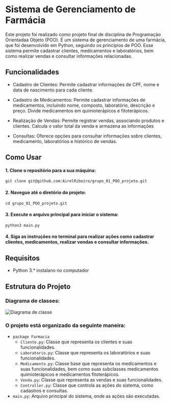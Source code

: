 # Sistema de Gerenciamento de Farmácia

Este projeto foi realizado como projeto final de disciplina de Programação Orientadaa Objeto (POO). É um sistema de gerenciamento de uma farmácia, que foi desenvolvido em Python, seguindo os princípios de POO. Esse sistema permite cadastrar clientes, medicamentos e laboratórios, bem como realizar vendas e consultar informações relacionadas.

## Funcionalidades

- Cadastro de Clientes: Permite cadastrar informações de CPF, nome e data de nascimento para cada cliente.

- Cadastro de Medicamentos: Permite cadastrar informações de medicamentos, incluindo nome, composto, laboratório, descrição e preço. Divide medicamentos em quimioterápicos e fitoterápicos.

- Realização de Vendas: Permite registrar vendas, associando produtos e clientes. Calcula o valor total da venda e armazena as informações

- Consultas: Oferece opções para consultar informações sobre clientes, medicamento, laboratórios e histórico de vendas.

## Como Usar

#### 1. Clone o repositório para a sua máquina:

```
git clone git@github.com:AirelRibeiro/grupo_01_POO_projeto.git
```

#### 2. Navegue até o diretório do projeto:

```
cd grupo_01_POO_projeto.git
```

#### 3. Execute o arquivo principal para iniciar o sistema:

```
python3 main.py
```

#### 4. Siga as instruções no terminal para realizar ações como cadastrar clientes, medicamentos, realizar vendas e consultar informações.

## Requisitos

- Python 3.\* instalano no computador

## Estrutura do Projeto

### Diagrama de classes:

![Diagrama de classe]()

### O projeto está organizado da seguinte maneira:

- `package Farmacia`
  - `Cliente.py`: Classe que representa os clientes e suas funcionalidades.
  - `Laboratorio.py`: Classe que representa os laboratórios e suas funcionalidades.
  - `Medicamento.py`: Classe base que representa os medicamentos e suas funcionalidades, bem como suas subclasses medicamentos quimioterápicos e medicamentos fitoterápicos.
  - `Venda.py`: Classe que representa as vendas e suas funcionalidades.
  - `Controller.py`: Classe que controla as ações do sistema, como cadastros e consultas.
- `main.py`: Arquivo principal do sistema, onde as ações são executadas.
